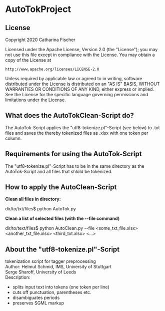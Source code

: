 # AutoTokProject


## License
Copyright 2020 Catharina Fischer

Licensed under the Apache License, Version 2.0 (the "License");
you may not use this file except in compliance with the License.
You may obtain a copy of the License at

    http://www.apache.org/licenses/LICENSE-2.0

Unless required by applicable law or agreed to in writing, software
distributed under the License is distributed on an "AS IS" BASIS,
WITHOUT WARRANTIES OR CONDITIONS OF ANY KIND, either express or implied.
See the License for the specific language governing permissions and
limitations under the License.

## What does the AutoTokClean-Script do?

The AutoTok-Script applies the "utf8-tokenize.pl"-Script (see below) to .txt files and saves the thereby tokenized files as .xlsx with one token per column. 


## Requirements for using the AutoTok-Script

The "utf8-tokenize.pl"-Script has to be in the same directory as the AutoTok-Script and all files that shlold be tokenized.

## How to apply the AutoClean-Script

**Clean all files in directory:**

dir/to/txt/files$ python AutoTok.py


**Clean a list of selected files (with the --file command)**

dir/to/text/files$ python AutoClean.py --file <some_txt_file.xlsx> <another_txt_file.xlsx> <third_txt.xlsx> <...>


## About the "utf8-tokenize.pl"-Script

 tokenization script for tagger preprocessing                        
   Author: Helmut Schmid, IMS, University of Stuttgart                 
           Serge Sharoff, University of Leeds                          
   Description:                                                        
   - splits input text into tokens (one token per line)                
   - cuts off punctuation, parentheses etc.                            
   - disambiguates periods                                             
   - preserves SGML markup
